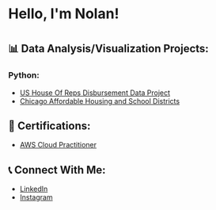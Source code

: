 <h1>Hello, I'm Nolan!<h1>
  
<h2>📊 Data Analysis/Visualization Projects:</h2>

<h3>Python:</h3>

- [US House Of Reps Disbursement Data Project](https://github.com/nurgo24/USHouseOfRepsData)
- [Chicago Affordable Housing and School Districts](https://github.com/nurgo24/ChicagoDataPortalProject)

<h2>📑 Certifications:</h2>

- [AWS Cloud Practitioner](https://www.credly.com/badges/177c8465-274a-4488-bda8-b61c64544701/public_url)

<h2>📞 Connect With Me:</h2>

- [LinkedIn](https://www.linkedin.com/in/nolan-urgo/)
- [Instagram](https://www.instagram.com/nurgo24/)
